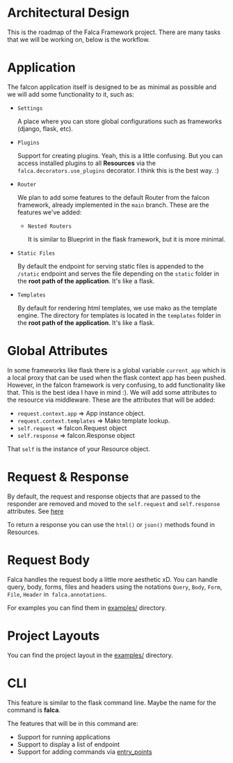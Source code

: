 # Architectural Design

This is the roadmap of the Falca Framework project. There are many tasks that we will be working on, below is the workflow.

# Application

The falcon application itself is designed to be as minimal as possible and we will add some functionality to it, such as:

* `Settings`

    A place where you can store global configurations such as frameworks (django, flask, etc).

* `Plugins`

    Support for creating plugins.
    Yeah, this is a little confusing. But you can access installed plugins to all **Resources** via the `falca.decorators.use_plugins` decorator. I think this is the best way. :)

* `Router`

    We plan to add some features to the default Router from the falcon framework, already implemented in the `main` branch. These are the features we've added:

    - `Nested Routers`

        It is similar to Blueprint in the flask framework, but it is more minimal.

* `Static Files`

    By default the endpoint for serving static files is appended to the `/static` endpoint and serves the file depending on the `static` folder in the **root path of the application**. It's like a flask.

* `Templates`

    By default for rendering html templates, we use mako as the template engine. The directory for templates is located in the `templates` folder in the **root path of the application**. It's like a flask.


# Global Attributes

In some frameworks like flask there is a global variable `current_app` which is a local proxy that can be used when the flask context app has been pushed. However, in the falcon framework is very confusing, to add functionality like that. This is the best idea I have in mind :). We will add some attributes to the resource via middleware. These are the attributes that will be added:

* `request.context.app` => App instance object.
* `request.context.templates` => Mako template lookup.
* `self.request` => falcon.Request object
* `self.response` => falcon.Response object

That `self` is the instance of your Resource object.

# Request & Response

By default, the request and response objects that are passed to the responder are removed and moved to the `self.request` and `self.response` attributes. See [here](#global-attributes)

To return a response you can use the `html()` or `json()` methods found in Resources.

# Request Body

Falca handles the request body a little more aesthetic xD. You can handle query, body, forms, files and headers using the notations `Query`, `Body`, `Form`, `File`, `Header` in` falca.annotations`.

For examples you can find them in [examples/](https://github.com/aprilahijriyan/falca/tree/main/examples/) directory.

# Project Layouts

You can find the project layout in the [examples/](https://github.com/aprilahijriyan/falca/tree/main/examples/) directory.

# CLI

This feature is similar to the flask command line. Maybe the name for the command is **falca**.

The features that will be in this command are:

* Support for running applications
* Support to display a list of endpoint
* Support for adding commands via [entry_points](https://setuptools.readthedocs.io/en/latest/userguide/entry_point.html)
